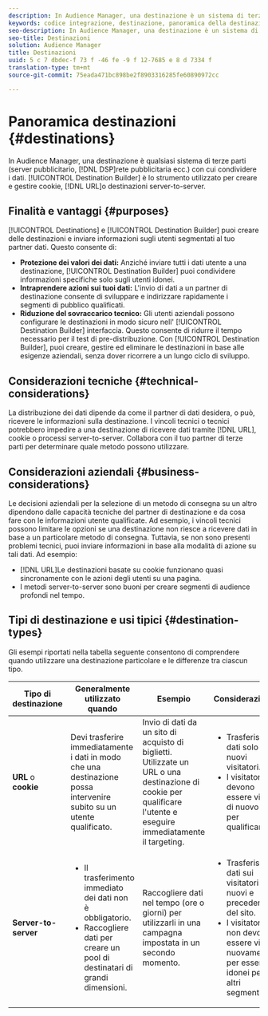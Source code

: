 ```yaml
---
description: In Audience Manager, una destinazione è un sistema di terze parti (server pubblicitario, DSP, rete di annunci ecc.) con cui condividere i dati. Generatore di destinazione è lo strumento utilizzato per creare e gestire cookie, URL o destinazioni server-to-server.
keywords: codice integrazione, destinazione, panoramica della destinazione
seo-description: In Audience Manager, una destinazione è un sistema di terze parti (server pubblicitario, DSP, rete di annunci ecc.) con cui condividere i dati. Generatore di destinazione è lo strumento utilizzato per creare e gestire cookie, URL o destinazioni server-to-server.
seo-title: Destinazioni
solution: Audience Manager
title: Destinazioni
uuid: 5 c 7 dbdec-f 73 f -46 fe -9 f 12-7685 e 8 d 7334 f
translation-type: tm+mt
source-git-commit: 75eada471bc898be2f8903316285fe60890972cc

---
```



# Panoramica destinazioni {#destinations}

In Audience Manager, una destinazione è qualsiasi sistema di terze parti (server pubblicitario, [!DNL DSP]rete pubblicitaria ecc.) con cui condividere i dati. [!UICONTROL Destination Builder] è lo strumento utilizzato per creare e gestire cookie, [!DNL URL]o destinazioni server-to-server.

## Finalità e vantaggi {#purposes}

<!-- c_destinations.xml -->

[!UICONTROL Destinations] e [!UICONTROL Destination Builder] puoi creare delle destinazioni e inviare informazioni sugli utenti segmentati al tuo partner dati. Questo consente di:

* **Protezione dei valori dei dati:** Anziché inviare tutti i dati utente a una destinazione, [!UICONTROL Destination Builder] puoi condividere informazioni specifiche solo sugli utenti idonei.
* **Intraprendere azioni sui tuoi dati:** L'invio di dati a un partner di destinazione consente di sviluppare e indirizzare rapidamente i segmenti di pubblico qualificati.
* **Riduzione del sovraccarico tecnico:** Gli utenti aziendali possono configurare le destinazioni in modo sicuro nell' [!UICONTROL Destination Builder] interfaccia. Questo consente di ridurre il tempo necessario per il test di pre-distribuzione. Con [!UICONTROL Destination Builder], puoi creare, gestire ed eliminare le destinazioni in base alle esigenze aziendali, senza dover ricorrere a un lungo ciclo di sviluppo.

## Considerazioni tecniche {#technical-considerations}

<!-- destination-delivery-methods.xml -->

La distribuzione dei dati dipende da come il partner di dati desidera, o può, ricevere le informazioni sulla destinazione. I vincoli tecnici o tecnici potrebbero impedire a una destinazione di ricevere dati tramite [!DNL URL], cookie o processi server-to-server. Collabora con il tuo partner di terze parti per determinare quale metodo possono utilizzare.

## Considerazioni aziendali {#business-considerations}

Le decisioni aziendali per la selezione di un metodo di consegna su un altro dipendono dalle capacità tecniche del partner di destinazione e da cosa fare con le informazioni utente qualificate. Ad esempio, i vincoli tecnici possono limitare le opzioni se una destinazione non riesce a ricevere dati in base a un particolare metodo di consegna. Tuttavia, se non sono presenti problemi tecnici, puoi inviare informazioni in base alla modalità di azione su tali dati. Ad esempio:

* [!DNL URL]Le destinazioni basate su cookie funzionano quasi sincronamente con le azioni degli utenti su una pagina.
* I metodi server-to-server sono buoni per creare segmenti di audience profondi nel tempo.

## Tipi di destinazione e usi tipici {#destination-types}

Gli esempi riportati nella tabella seguente consentono di comprendere quando utilizzare una destinazione particolare e le differenze tra ciascun tipo.

| Tipo di destinazione | Generalmente utilizzato quando | Esempio  | Considerazioni |
|--- |--- |--- |--- |
| **URL** o **cookie** | Devi trasferire immediatamente i dati in modo che una destinazione possa intervenire subito su un utente qualificato. | Invio di dati da un sito di acquisto di biglietti. Utilizzate un URL o una destinazione di cookie per qualificare l'utente e eseguire immediatamente il targeting. | <ul><li>Trasferisce dati solo ai nuovi visitatori. </li><li>I visitatori devono essere visti di nuovo per qualificarlo.</li></ul> |
| **Server-to-server** | <ul><li>Il trasferimento immediato dei dati non è obbligatorio.</li><li>Raccogliere dati per creare un pool di destinatari di grandi dimensioni.</li></ul> | Raccogliere dati nel tempo (ore o giorni) per utilizzarli in una campagna impostata in un secondo momento. | <ul><li>Trasferisce i dati sui visitatori nuovi e precedenti del sito. </li><li>I visitatori non devono essere visti nuovamente per essere idonei per altri segmenti.</li></ul> |
